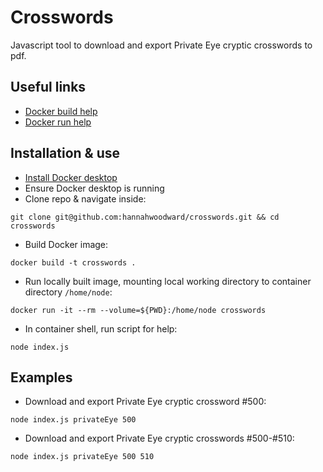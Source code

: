 # Crosswords

Javascript tool to download and export Private Eye cryptic crosswords to pdf.


## Useful links

* [Docker build help](https://docs.docker.com/engine/reference/commandline/build/)
* [Docker run help](https://docs.docker.com/engine/reference/commandline/run/)


## Installation & use

* [Install Docker desktop](https://www.docker.com/get-started)
* Ensure Docker desktop is running
* Clone repo & navigate inside:

```
git clone git@github.com:hannahwoodward/crosswords.git && cd crosswords
```

* Build Docker image:

```
docker build -t crosswords .
```

* Run locally built image, mounting local working directory to container directory `/home/node`:

```
docker run -it --rm --volume=${PWD}:/home/node crosswords
```

* In container shell, run script for help:

```
node index.js
```


## Examples

* Download and export Private Eye cryptic crossword #500:

```
node index.js privateEye 500
```

* Download and export Private Eye cryptic crosswords #500-#510:

```
node index.js privateEye 500 510
```
